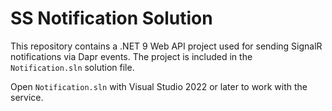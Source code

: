 # SS Notification Solution

This repository contains a .NET 9 Web API project used for sending SignalR notifications via Dapr events. The project is included in the `Notification.sln` solution file.

Open `Notification.sln` with Visual Studio 2022 or later to work with the service.
